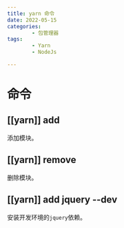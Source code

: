 ```yaml
---
title: yarn 命令
date: 2022-05-15
categories:
        - 包管理器
tags:
        - Yarn
        - NodeJs

---
```


# 命令

## [[yarn]] add

添加模块。

## [[yarn]] remove

删除模块。

## [[yarn]] add jquery --dev

安装开发环境的`jquery`依赖。
